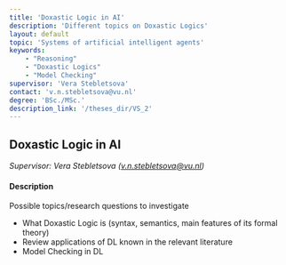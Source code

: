 ```yaml
---
title: 'Doxastic Logic in AI'
description: 'Different topics on Doxastic Logics'
layout: default
topic: 'Systems of artificial intelligent agents'
keywords:
    - "Reasoning"
    - "Doxastic Logics"
    - "Model Checking"
supervisor: 'Vera Stebletsova'
contact: 'v.n.stebletsova@vu.nl'
degree: 'BSc./MSc.'
description_link: '/theses_dir/VS_2'
---
```


## Doxastic Logic in AI
*Supervisor: Vera Stebletsova (v.n.stebletsova@vu.nl)*

#### Description
Possible topics/research questions to investigate
- What Doxastic Logic is (syntax, semantics, main features of its formal theory)
- Review applications of DL known in the relevant literature
- Model Checking in DL